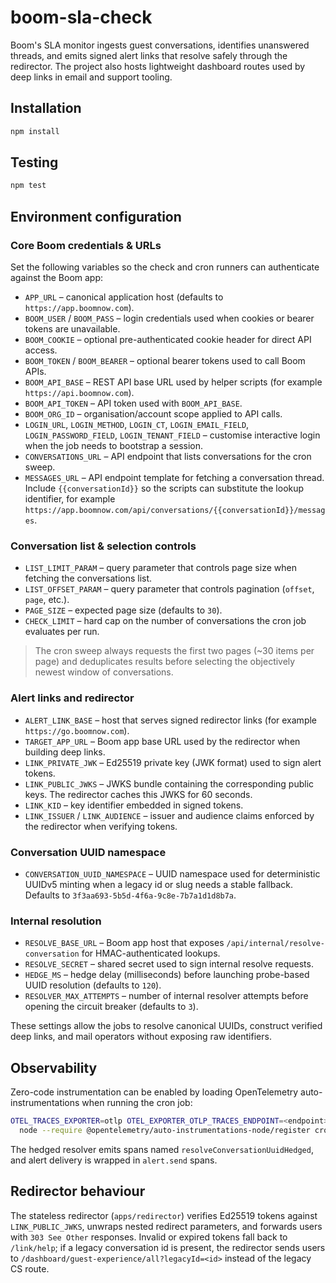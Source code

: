# boom-sla-check

Boom's SLA monitor ingests guest conversations, identifies unanswered threads, and emits signed alert links that resolve safely through the redirector. The project also hosts lightweight dashboard routes used by deep links in email and support tooling.

## Installation

```bash
npm install
```

## Testing

```bash
npm test
```

## Environment configuration

### Core Boom credentials & URLs

Set the following variables so the check and cron runners can authenticate against the Boom app:

- `APP_URL` – canonical application host (defaults to `https://app.boomnow.com`).
- `BOOM_USER` / `BOOM_PASS` – login credentials used when cookies or bearer tokens are unavailable.
- `BOOM_COOKIE` – optional pre-authenticated cookie header for direct API access.
- `BOOM_TOKEN` / `BOOM_BEARER` – optional bearer tokens used to call Boom APIs.
- `BOOM_API_BASE` – REST API base URL used by helper scripts (for example `https://api.boomnow.com`).
- `BOOM_API_TOKEN` – API token used with `BOOM_API_BASE`.
- `BOOM_ORG_ID` – organisation/account scope applied to API calls.
- `LOGIN_URL`, `LOGIN_METHOD`, `LOGIN_CT`, `LOGIN_EMAIL_FIELD`, `LOGIN_PASSWORD_FIELD`, `LOGIN_TENANT_FIELD` – customise interactive login when the job needs to bootstrap a session.
- `CONVERSATIONS_URL` – API endpoint that lists conversations for the cron sweep.
- `MESSAGES_URL` – API endpoint template for fetching a conversation thread. Include `{{conversationId}}` so the scripts can substitute the lookup identifier, for example `https://app.boomnow.com/api/conversations/{{conversationId}}/messages`.

### Conversation list & selection controls

- `LIST_LIMIT_PARAM` – query parameter that controls page size when fetching the conversations list.
- `LIST_OFFSET_PARAM` – query parameter that controls pagination (`offset`, `page`, etc.).
- `PAGE_SIZE` – expected page size (defaults to `30`).
- `CHECK_LIMIT` – hard cap on the number of conversations the cron job evaluates per run.

> The cron sweep always requests the first two pages (~30 items per page) and deduplicates results before selecting the objectively newest window of conversations.

### Alert links and redirector

- `ALERT_LINK_BASE` – host that serves signed redirector links (for example `https://go.boomnow.com`).
- `TARGET_APP_URL` – Boom app base URL used by the redirector when building deep links.
- `LINK_PRIVATE_JWK` – Ed25519 private key (JWK format) used to sign alert tokens.
- `LINK_PUBLIC_JWKS` – JWKS bundle containing the corresponding public keys. The redirector caches this JWKS for 60 seconds.
- `LINK_KID` – key identifier embedded in signed tokens.
- `LINK_ISSUER` / `LINK_AUDIENCE` – issuer and audience claims enforced by the redirector when verifying tokens.

### Conversation UUID namespace

- `CONVERSATION_UUID_NAMESPACE` – UUID namespace used for deterministic UUIDv5 minting when a legacy id or slug needs a stable fallback. Defaults to `3f3aa693-5b5d-4f6a-9c8e-7b7a1d1d8b7a`.

### Internal resolution

- `RESOLVE_BASE_URL` – Boom app host that exposes `/api/internal/resolve-conversation` for HMAC-authenticated lookups.
- `RESOLVE_SECRET` – shared secret used to sign internal resolve requests.
- `HEDGE_MS` – hedge delay (milliseconds) before launching probe-based UUID resolution (defaults to `120`).
- `RESOLVER_MAX_ATTEMPTS` – number of internal resolver attempts before opening the circuit breaker (defaults to `3`).

These settings allow the jobs to resolve canonical UUIDs, construct verified deep links, and mail operators without exposing raw identifiers.

## Observability

Zero-code instrumentation can be enabled by loading OpenTelemetry auto-instrumentations when running the cron job:

```bash
OTEL_TRACES_EXPORTER=otlp OTEL_EXPORTER_OTLP_TRACES_ENDPOINT=<endpoint> \
  node --require @opentelemetry/auto-instrumentations-node/register cron.mjs
```

The hedged resolver emits spans named `resolveConversationUuidHedged`, and alert delivery is wrapped in `alert.send` spans.

## Redirector behaviour

The stateless redirector (`apps/redirector`) verifies Ed25519 tokens against `LINK_PUBLIC_JWKS`, unwraps nested redirect parameters, and forwards users with `303 See Other` responses. Invalid or expired tokens fall back to `/link/help`; if a legacy conversation id is present, the redirector sends users to `/dashboard/guest-experience/all?legacyId=<id>` instead of the legacy CS route.

